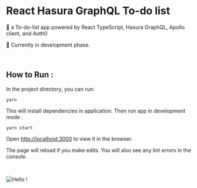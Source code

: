 # React Hasura GraphQL To-do list

📝 a To-do-list app powered by React TypeScript, Hasura GraphQL, Apollo client, and Auth0

🚧 Currently in development phase.

<br />

## How to Run :

In the project directory, you can run:

```
yarn
```

This will install dependencies in application. Then run app in development mode :

```
yarn start
```

Open [http://localhost:3000](http://localhost:3000) to view it in the browser.

The page will reload if you make edits. You will also see any lint errors in the console.

<br />

![Hello !](https://api.visitorbadge.io/api/VisitorHit?user=kevinadhiguna&repo=react-hasura-todolist&label=thanks%20for%20dropping%20in%20!&labelColor=%23000000&countColor=%23FFFFFF)
